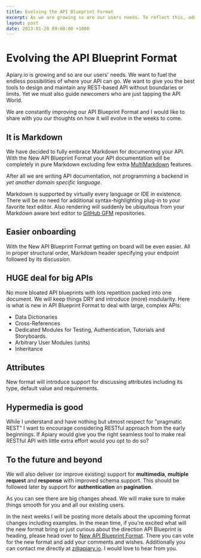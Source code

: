 ```yaml
---
title: Evolving the API Blueprint Format
excerpt: As we are growing so are our users needs. To reflect this, address arising needs as well as simplifying the process of designing your API we are improving Apiary.io API Blueprint Format.
layout: post
date: 2013-01-28 09:00:00 +1000
---
```


# Evolving the API Blueprint Format
Apiary.io is growing and so are our users' needs. We want to fuel the endless possibilities of where your API can go. We want to give you the best tools to design and maintain any REST-based API without boundaries or limits. Yet we must also guide newcomers who are just tapping the API World. 

We are constantly improving our API Blueprint Format and I would like to share with you our thoughts on how it will evolve in the weeks to come.

## It is Markdown
We have decided to fully embrace Markdown for documenting your API. With the New API Blueprint Format your API documentation will be completely in pure Markdown excluding few extra [MultiMarkdown](http://fletcherpenney.net/multimarkdown/) features. 

After all we are writing API documentation, not programming a backend in _yet another domain specific language_.

Markdown is supported by virtually every language or IDE in existence. There will be no need for additional syntax-highlighting plug-in to your favorite text editor. Also rendering will suddenly be ubiquitous from your Markdown aware text editor to [GitHub GFM](http://github.github.com/github-flavored-markdown/) repositories. 

## Easier onboarding
With the New API Blueprint Format getting on board will be even easier. All in proper structural order, Markdown header specifying your endpoint followed by its discussion.

## HUGE deal for big APIs
No more bloated API blueprints with lots repetition packed into one document. We will keep things DRY and introduce (more) modularity. Here is what is new in API Blueprint Format to deal with large, complex APIs:

* Data Dictionaries
* Cross-References
* Dedicated Modules for Testing, Authentication, Tutorials and Storyboards. 
* Arbitrary User Modules (units)
* Inheritance

## Attributes 
New format will introduce support for discussing attributes including its type, default value and requirements.

## Hypermedia is good
While I understand and have nothing but utmost respect for "pragmatic REST" I want to encourage considering RESTful approach from the early beginnings. If Apiary would give you the right seamless tool to make real RESTful API with little extra effort would you opt to do so? 

## To the future and beyond
We will also deliver (or improve existing) support for **multimedia**, **multiple** **request** and **response** with improved schema support. This should be followed later by support for **authentication** an **pagination**. 

As you can see there are big changes ahead. We will make sure to make things smooth for you and all our existing users.

In the next weeks I will be posting more details about the upcoming format changes including examples. In the mean time, if you're excited what will the new format bring or just curious about the direction API Blueprint is heading, please head over to [New API Blueprint Format](http://support.apiary.io/forums/120125-general/suggestions/2970802-new-api-blueprint-format). There you can vote for the new format and add your comments and wishes. Additionally you can contact me directly at [z@apiary.io](mailto:z@apiary.io). I would love to hear from you.
